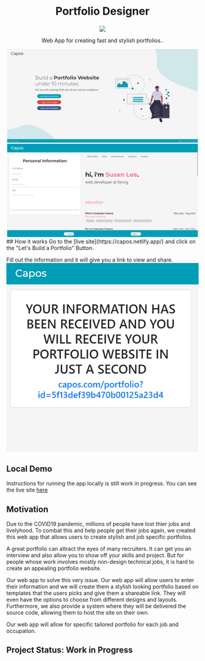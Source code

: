 <p align="center">
<h1 align="center">
Portfolio Designer
</h1>
<p align="center">
	<a href="https://capos.netlify.app/">	
		<img align="center" src="https://api.netlify.com/api/v1/badges/3d4f7024-efb0-4e67-8baa-577fe9a3eabb/deploy-status" />
	</a>
</p>
                                                              
<p align="center">
Web App for creating fast and stylish portfolios..
</p>
</p>


<div align="center">
<img src="./Snapshot-01.jpg" width="500" style="display:inline"/>
<img src="./Snapshot-02.jpg" width="500" style="display:inline"/>
</div>
## How it works
Go to the [live site](https://capos.netlify.app/) and click on the "Let's Build a Portfolio" Button.

Fill out the information and it will give you a link to view and share.
![Final Page](./Snapshot-03.jpg)


## Local Demo
Instructions for running the app locally is still work in progress. You can see the live site [here](https://capos.netlify.app/)

## Motivation

Due to the COVID19 pandemic, millions of people have lost thier jobs and livelyhood. To combat this and help people get their jobs again, we created this web app that allows users to create stylish and job specific portfolios.

A great portfolio can attract the eyes of many recruiters. It can get you an interview and also allow you to show off your skills and project. But for people whose work involves mostly non-design technical jobs, it is hard to create an appealing portfolio website.

Our web app to solve this very issue. Our web app will allow users to enter their information and we will create them a stylish looking portfolio based on templates that the users picks and give them a shareable link. They will even have the options to choose from different designs and layouts. Furthermore, we also provide a system where they will be delivered the source code, allowing them to host the site on their own.

Our web app will allow for specific tailored portfolio for each job and occupation.





## Project Status: Work in Progress
